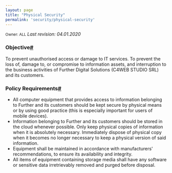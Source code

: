 ```yaml
---
layout: page
title: "Physical Security"
permalink: 'security/physical-security'
---
```

<small class="owner">Owner: ALL</small> _Last revision: 04.01.2020_

### Objective[#](#physical-security-objective)
To prevent unauthorised access or damage to IT services. To prevent the loss of, damage to, or compromise to information assets, and interruption to the business activities of Further Digital Solutions (C4WEB STUDIO SRL) and its customers.

### Policy Requirements[#](#physical-security-policy-requirement)
- All computer equipment that provides access to information belonging to Further and its customers should be kept secure by physical means or by using good practice (this is especially important for users of mobile devices).
- Information belonging to Further and its customers should be stored in the cloud whenever possible. Only keep physical copies of information when it is absolutely necessary. Immediately dispose of physical copy when it becomes no longer necessary to keep a physical version of said information.
- Equipment shall be maintained in accordance with manufacturers' recommendations, to ensure its availability and integrity.
- All items of equipment containing storage media shall have any software or sensitive data irretrievably removed and purged before disposal.
